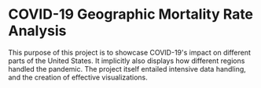 # COVID-19 Geographic Mortality Rate Analysis
This purpose of this project is to showcase COVID-19's impact on different parts of the United States. It implicitly also displays how different regions handled the pandemic. The project itself entailed intensive data handling, and the creation of effective visualizations.
